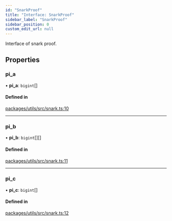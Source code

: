 ```yaml
---
id: "SnarkProof"
title: "Interface: SnarkProof"
sidebar_label: "SnarkProof"
sidebar_position: 0
custom_edit_url: null
---
```


Interface of snark proof.

## Properties

### pi\_a

• **pi\_a**: `bigint`[]

#### Defined in

[packages/utils/src/snark.ts:10](https://github.com/Unirep/Unirep/blob/3b8a4270/packages/utils/src/snark.ts#L10)

___

### pi\_b

• **pi\_b**: `bigint`[][]

#### Defined in

[packages/utils/src/snark.ts:11](https://github.com/Unirep/Unirep/blob/3b8a4270/packages/utils/src/snark.ts#L11)

___

### pi\_c

• **pi\_c**: `bigint`[]

#### Defined in

[packages/utils/src/snark.ts:12](https://github.com/Unirep/Unirep/blob/3b8a4270/packages/utils/src/snark.ts#L12)
